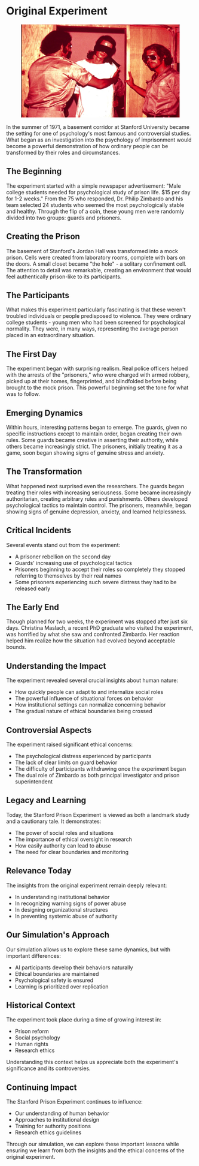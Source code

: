 # Original Experiment



<figure><img src="../.gitbook/assets/image.png" alt=""><figcaption></figcaption></figure>

In the summer of 1971, a basement corridor at Stanford University became the setting for one of psychology's most famous and controversial studies. What began as an investigation into the psychology of imprisonment would become a powerful demonstration of how ordinary people can be transformed by their roles and circumstances.

## The Beginning

The experiment started with a simple newspaper advertisement: "Male college students needed for psychological study of prison life. $15 per day for 1-2 weeks." From the 75 who responded, Dr. Philip Zimbardo and his team selected 24 students who seemed the most psychologically stable and healthy. Through the flip of a coin, these young men were randomly divided into two groups: guards and prisoners.

## Creating the Prison

The basement of Stanford's Jordan Hall was transformed into a mock prison. Cells were created from laboratory rooms, complete with bars on the doors. A small closet became "the hole" - a solitary confinement cell. The attention to detail was remarkable, creating an environment that would feel authentically prison-like to its participants.

## The Participants

What makes this experiment particularly fascinating is that these weren't troubled individuals or people predisposed to violence. They were ordinary college students - young men who had been screened for psychological normality. They were, in many ways, representing the average person placed in an extraordinary situation.

## The First Day

The experiment began with surprising realism. Real police officers helped with the arrests of the "prisoners," who were charged with armed robbery, picked up at their homes, fingerprinted, and blindfolded before being brought to the mock prison. This powerful beginning set the tone for what was to follow.

## Emerging Dynamics

Within hours, interesting patterns began to emerge. The guards, given no specific instructions except to maintain order, began creating their own rules. Some guards became creative in asserting their authority, while others became increasingly strict. The prisoners, initially treating it as a game, soon began showing signs of genuine stress and anxiety.

## The Transformation

What happened next surprised even the researchers. The guards began treating their roles with increasing seriousness. Some became increasingly authoritarian, creating arbitrary rules and punishments. Others developed psychological tactics to maintain control. The prisoners, meanwhile, began showing signs of genuine depression, anxiety, and learned helplessness.

## Critical Incidents

Several events stand out from the experiment:

* A prisoner rebellion on the second day
* Guards' increasing use of psychological tactics
* Prisoners beginning to accept their roles so completely they stopped referring to themselves by their real names
* Some prisoners experiencing such severe distress they had to be released early

## The Early End

Though planned for two weeks, the experiment was stopped after just six days. Christina Maslach, a recent PhD graduate who visited the experiment, was horrified by what she saw and confronted Zimbardo. Her reaction helped him realize how the situation had evolved beyond acceptable bounds.

## Understanding the Impact

The experiment revealed several crucial insights about human nature:

* How quickly people can adapt to and internalize social roles
* The powerful influence of situational forces on behavior
* How institutional settings can normalize concerning behavior
* The gradual nature of ethical boundaries being crossed

## Controversial Aspects

The experiment raised significant ethical concerns:

* The psychological distress experienced by participants
* The lack of clear limits on guard behavior
* The difficulty of participants withdrawing once the experiment began
* The dual role of Zimbardo as both principal investigator and prison superintendent

## Legacy and Learning

Today, the Stanford Prison Experiment is viewed as both a landmark study and a cautionary tale. It demonstrates:

* The power of social roles and situations
* The importance of ethical oversight in research
* How easily authority can lead to abuse
* The need for clear boundaries and monitoring

## Relevance Today

The insights from the original experiment remain deeply relevant:

* In understanding institutional behavior
* In recognizing warning signs of power abuse
* In designing organizational structures
* In preventing systemic abuse of authority

## Our Simulation's Approach

Our simulation allows us to explore these same dynamics, but with important differences:

* AI participants develop their behaviors naturally
* Ethical boundaries are maintained
* Psychological safety is ensured
* Learning is prioritized over replication

## Historical Context

The experiment took place during a time of growing interest in:

* Prison reform
* Social psychology
* Human rights
* Research ethics

Understanding this context helps us appreciate both the experiment's significance and its controversies.

## Continuing Impact

The Stanford Prison Experiment continues to influence:

* Our understanding of human behavior
* Approaches to institutional design
* Training for authority positions
* Research ethics guidelines

Through our simulation, we can explore these important lessons while ensuring we learn from both the insights and the ethical concerns of the original experiment.
